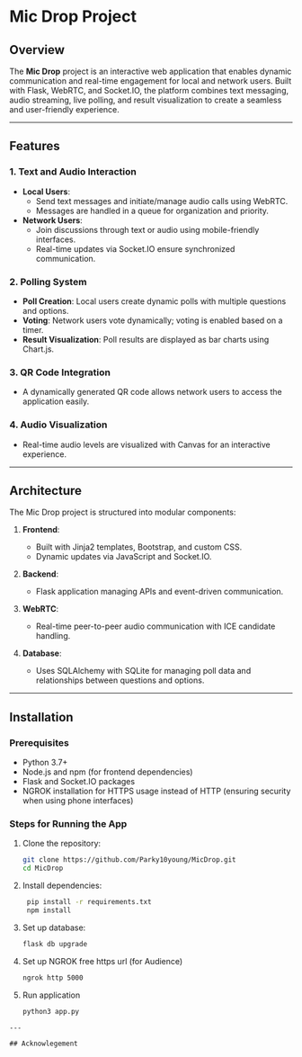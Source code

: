 # Mic Drop Project

## Overview
The **Mic Drop** project is an interactive web application that enables dynamic communication and real-time engagement for local and network users. Built with Flask, WebRTC, and Socket.IO, the platform combines text messaging, audio streaming, live polling, and result visualization to create a seamless and user-friendly experience.

---

## Features
### 1. Text and Audio Interaction
- **Local Users**:
  - Send text messages and initiate/manage audio calls using WebRTC.
  - Messages are handled in a queue for organization and priority.
- **Network Users**:
  - Join discussions through text or audio using mobile-friendly interfaces.
  - Real-time updates via Socket.IO ensure synchronized communication.

### 2. Polling System
- **Poll Creation**: Local users create dynamic polls with multiple questions and options.
- **Voting**: Network users vote dynamically; voting is enabled based on a timer.
- **Result Visualization**: Poll results are displayed as bar charts using Chart.js.

### 3. QR Code Integration
- A dynamically generated QR code allows network users to access the application easily.

### 4. Audio Visualization
- Real-time audio levels are visualized with Canvas for an interactive experience.

---

## Architecture
The Mic Drop project is structured into modular components:
1. **Frontend**:
   - Built with Jinja2 templates, Bootstrap, and custom CSS.
   - Dynamic updates via JavaScript and Socket.IO.
2. **Backend**:
   - Flask application managing APIs and event-driven communication.
3. **WebRTC**:
   - Real-time peer-to-peer audio communication with ICE candidate handling.

4. **Database**:
   - Uses SQLAlchemy with SQLite for managing poll data and relationships between questions and options.

---

## Installation

### Prerequisites
- Python 3.7+
- Node.js and npm (for frontend dependencies)
- Flask and Socket.IO packages
- NGROK installation for HTTPS usage instead of HTTP (ensuring security when using phone interfaces)

### Steps for Running the App
1. Clone the repository:
   ```bash
   git clone https://github.com/Parky10young/MicDrop.git
   cd MicDrop

2. Install dependencies:
   ```bash
    pip install -r requirements.txt
    npm install

3. Set up database:
   ```bash
   flask db upgrade

4. Set up NGROK free https url (for Audience)
   ```cmd
   ngrok http 5000

5. Run application
   ```bash
   python3 app.py
  ```
---

## Acknowlegement

   
